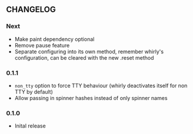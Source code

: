 ## CHANGELOG

### Next

- Make paint dependency optional
- Remove pause feature
- Separate configuring into its own method, remember whirly's configuration, can be cleared with the new .reset method

### 0.1.1

- `non_tty` option to force TTY behaviour (whirly deactivates itself for non TTY by default)
- Allow passing in spinner hashes instead of only spinner names

### 0.1.0

- Inital release

